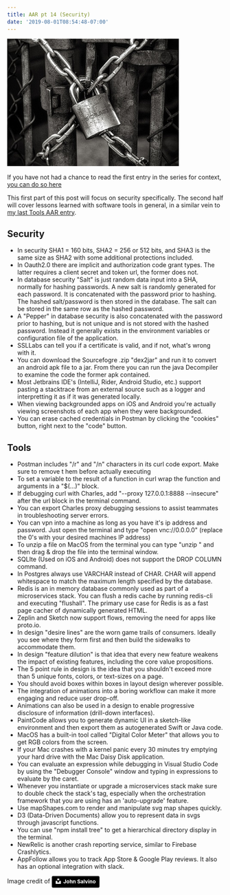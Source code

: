 ```yaml
---
title: AAR pt 14 (Security)
date: '2019-08-01T08:54:48-07:00'
---
```

![Security](/assets/security.jpg)

If you have not had a chance to read the first entry in the series for context, <a href="/post/after-action-review-aar/">you can do so here</a> 

This first part of this post will focus on security specifically.  The second half will cover lessons learned with software tools in general, in a similar vein to <a href="/post/aar-pt-11-tools/">my last Tools AAR entry</a>.

## Security

* In security SHA1 = 160 bits, SHA2 = 256 or 512 bits, and SHA3 is the same size as SHA2 with some additional protections included.
* In Oauth2.0 there are implicit and authorization code grant types. The latter requires a client secret and token url, the former does not.
* In database security "Salt" is just random data input into a SHA, normally for hashing passwords.  A new salt is randomly generated for each password.  It is concatenated with the password prior to hashing.  The hashed salt/password is then stored in the database.  The  salt can be stored in the same row as the hashed password.
* A "Pepper" in database security is also concatenated with the password prior to hashing, but is not unique and is not stored with the hashed password.  Instead it generally exists in the environment variables or configuration file of the application.
* SSLLabs can tell you if a certificate is valid, and if not, what's wrong with it.
* You can download the Sourcefogre .zip "dex2jar" and run it to convert an android apk file to a jar. From there you can run the java Decompiler to examine the code the former apk contained.
* Most Jetbrains IDE's (IntelliJ, Rider, Android Studio, etc.) support pasting a stacktrace from an external source such as a logger and interpretting it as if it was generated locally.
* When viewing backgrounded apps on iOS and Android you're actually viewing screenshots of each app when they were backgrounded.
* You can erase cached credentials in Postman by clicking the "cookies" button, right next to the "code" button.

## Tools

* Postman includes "/r" and "/n" characters in its curl code export. Make sure to remove t hem before actually executing
* To set a variable to the result of a function in curl wrap the function and arguments in a "$(...)" block.
* If debugging curl with Charles, add "--proxy 127.0.0.1:8888 --insecure" after the url block in the terminal command.
* You can export Charles proxy debugging sessions to assist teammates in troubleshooting server errors.
* You can vpn into a machine as long as you have it's ip address and password. Just open the terminal and type "open vnc://0.0.0.0" (replace the 0's with your desired machines IP address)
* To unzip a file on MacOS from the terminal you can type "unzip " and then drag & drop the file into the terminal window.
* SQLIte (Used on iOS and Android) does not support the DROP COLUMN command.
* In Postgres always use VARCHAR instead of CHAR. CHAR will append whitespace to match the maximum length specified by the database.
* Redis is an in memory database commonly used as part of a microservices stack. You can flush a redis cache by running redis-cli and executing "flushall". The primary use case for Redis is as a fast page cacher of dynamically generated HTML.
* Zeplin and Sketch now support flows, removing the need for apps like proto.io.
* In design "desire lines" are the worn game trails of consumers. Ideally you see where they form first and then build the sidewalks to accommodate them.
* In design "feature dilution" is that idea that every new feature weakens the impact of existing features, including the core value propositions.
* The 5 point rule in design is the idea that you shouldn't exceed more than 5 unique fonts, colors, or text-sizes on a page.
* You should avoid boxes within boxes in layout design wherever possible.
* The integration of animations into a boring workflow can make it more engaging and reduce user drop-off.
* Animations can also be used in a design to enable progressive disclosure of information (drill-down interfaces).
* PaintCode allows you to generate dynamic UI in a sketch-like environment and then export them as autogenerated Swift or Java code.
* MacOS has a built-in tool called "Digital Color Meter" that allows you to get RGB colors from the screen.
* If your Mac crashes with a kernel panic every 30 minutes try emptying your hard drive with the Mac Daisy Disk application.
* You can evaluate an expression while debugging in Visual Studio Code by using the "Debugger Console" window and typing in expressions to evaluate by the caret. 
* Whenever you instantiate or upgrade a microservices stack make sure to double check the stack's tag, especially when the orchestration framework that you are using has an 'auto-upgrade' feature.
* Use mapShapes.com to render and manipulate svg map shapes quickly.
* D3 (Data-Driven Documents) allow you to represent data in svgs through javascript functions.
* You can use "npm install tree" to get a hierarchical directory display in the terminal.
* NewRelic is another crash reporting service, similar to Firebase Crashlytics.
* AppFollow allows you to track App Store & Google Play reviews. It also has an optional integration with slack.

Image credit of <a style="background-color:black;color:white;text-decoration:none;padding:4px 6px;font-family:-apple-system, BlinkMacSystemFont, &quot;San Francisco&quot;, &quot;Helvetica Neue&quot;, Helvetica, Ubuntu, Roboto, Noto, &quot;Segoe UI&quot;, Arial, sans-serif;font-size:12px;font-weight:bold;line-height:1.2;display:inline-block;border-radius:3px" href="https://unsplash.com/@jsalvino?utm_medium=referral&amp;utm_campaign=photographer-credit&amp;utm_content=creditBadge" target="_blank" rel="noopener noreferrer" title="Download free do whatever you want high-resolution photos from John Salvino"><span style="display:inline-block;padding:2px 3px"><svg xmlns="http://www.w3.org/2000/svg" style="height:12px;width:auto;position:relative;vertical-align:middle;top:-2px;fill:white" viewBox="0 0 32 32"><title>unsplash-logo</title><path d="M10 9V0h12v9H10zm12 5h10v18H0V14h10v9h12v-9z"></path></svg></span><span style="display:inline-block;padding:2px 3px">John Salvino</span></a>
